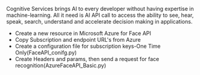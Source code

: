 Cognitive Services brings AI to every developer without having expertise in machine-learning. All it need is AI API call to access the ability to see, hear, speak, search, understand and accelerate decision making in applications.

- Create a new resource in Microsoft Azure for Face API
- Copy Subscription and endpoint URL's from Azure
- Create a configuration file for subscription keys-One Time Only(FaceAPI_conifg.py)
- Create Headers and params, then send a request for face recognition(AzureFaceAPI_Basic.py)
